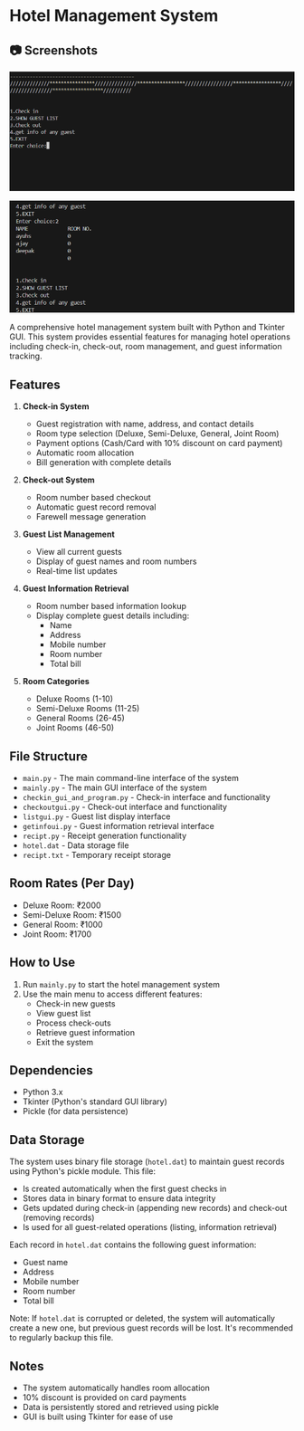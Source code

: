# Hotel Management System

## 📷 Screenshots

![Home Page Screenshot](home.png)

![Guest Info](guestInfo.png)

A comprehensive hotel management system built with Python and Tkinter GUI. This system provides essential features for managing hotel operations including check-in, check-out, room management, and guest information tracking.

## Features

1. **Check-in System**

   - Guest registration with name, address, and contact details
   - Room type selection (Deluxe, Semi-Deluxe, General, Joint Room)
   - Payment options (Cash/Card with 10% discount on card payment)
   - Automatic room allocation
   - Bill generation with complete details

2. **Check-out System**

   - Room number based checkout
   - Automatic guest record removal
   - Farewell message generation

3. **Guest List Management**

   - View all current guests
   - Display of guest names and room numbers
   - Real-time list updates

4. **Guest Information Retrieval**

   - Room number based information lookup
   - Display complete guest details including:
     - Name
     - Address
     - Mobile number
     - Room number
     - Total bill

5. **Room Categories**
   - Deluxe Rooms (1-10)
   - Semi-Deluxe Rooms (11-25)
   - General Rooms (26-45)
   - Joint Rooms (46-50)

## File Structure

- `main.py` - The main command-line interface of the system
- `mainly.py` - The main GUI interface of the system
- `checkin_gui_and_program.py` - Check-in interface and functionality
- `checkoutgui.py` - Check-out interface and functionality
- `listgui.py` - Guest list display interface
- `getinfoui.py` - Guest information retrieval interface
- `recipt.py` - Receipt generation functionality
- `hotel.dat` - Data storage file
- `recipt.txt` - Temporary receipt storage

## Room Rates (Per Day)

- Deluxe Room: ₹2000
- Semi-Deluxe Room: ₹1500
- General Room: ₹1000
- Joint Room: ₹1700

## How to Use

1. Run `mainly.py` to start the hotel management system
2. Use the main menu to access different features:
   - Check-in new guests
   - View guest list
   - Process check-outs
   - Retrieve guest information
   - Exit the system

## Dependencies

- Python 3.x
- Tkinter (Python's standard GUI library)
- Pickle (for data persistence)

## Data Storage

The system uses binary file storage (`hotel.dat`) to maintain guest records using Python's pickle module. This file:

- Is created automatically when the first guest checks in
- Stores data in binary format to ensure data integrity
- Gets updated during check-in (appending new records) and check-out (removing records)
- Is used for all guest-related operations (listing, information retrieval)

Each record in `hotel.dat` contains the following guest information:

- Guest name
- Address
- Mobile number
- Room number
- Total bill

Note: If `hotel.dat` is corrupted or deleted, the system will automatically create a new one, but previous guest records will be lost. It's recommended to regularly backup this file.

## Notes

- The system automatically handles room allocation
- 10% discount is provided on card payments
- Data is persistently stored and retrieved using pickle
- GUI is built using Tkinter for ease of use
